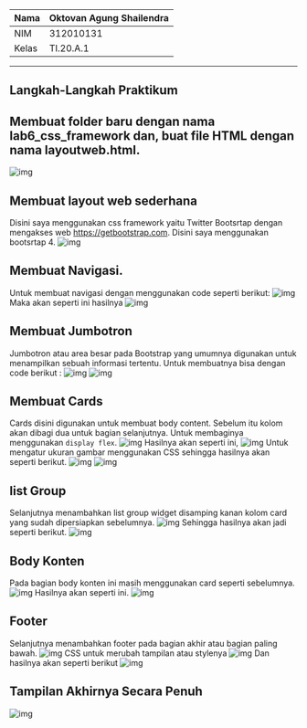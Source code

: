 | Nama  | Oktovan Agung Shailendra|
|-------|-------------------------|
|NIM    |312010131                |
| Kelas | TI.20.A.1               |

---

## Langkah-Langkah Praktikum

## Membuat folder baru dengan nama **lab6_css_framework** dan, buat file HTML dengan nama **layoutweb.html**.
![img](img/img1.png)

## Membuat layout web sederhana
Disini saya menggunakan css framework yaitu Twitter Bootsrtap dengan mengakses web https://getbootstrap.com. Disini saya menggunakan bootsrtap 4.
![img](img/img2.png)

## Membuat Navigasi.
Untuk membuat navigasi dengan menggunakan code seperti berikut:
![img](img/img3.png)
Maka akan seperti ini hasilnya
![img](img/img4.png)

## Membuat Jumbotron
Jumbotron atau area besar pada Bootstrap yang umumnya digunakan untuk menampilkan sebuah informasi tertentu. Untuk membuatnya bisa dengan code berikut :
![img](img/img5.png)
![img](img/img6.png)

## Membuat Cards
Cards disini digunakan untuk membuat body content. Sebelum itu kolom akan dibagi dua untuk bagian selanjutnya. Untuk membaginya menggunakan `display flex`.
![img](img/img7.png)
Hasilnya akan seperti ini,
![img](img/img8.png)
Untuk mengatur ukuran gambar menggunakan CSS sehingga hasilnya akan seperti berikut.
![img](img/img9.png)
![img](img/img10.png)

## list Group
Selanjutnya menambahkan list group widget disamping kanan kolom card yang sudah dipersiapkan sebelumnya.
![img](img/img11.png)
Sehingga hasilnya akan jadi seperti berikut.
![img](img/img12.png)

## Body Konten
Pada bagian body konten ini masih menggunakan card seperti sebelumnya.
![img](img/img13.png)
Hasilnya akan seperti ini.
![img](img/img14.png)

## Footer
Selanjutnya menambahkan footer pada bagian akhir atau bagian paling bawah.
![img](img/img15.png)
CSS untuk merubah tampilan atau stylenya
![img](img/img16.png)
Dan hasilnya akan seperti berikut
![img](img/img17.png)

## Tampilan Akhirnya Secara Penuh
![img](img/img18.png)